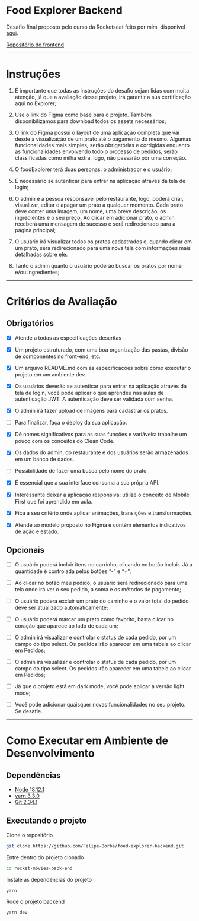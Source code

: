 # **Food Explorer Backend**

Desafio final proposto pelo curso da Rocketseat feito por mim, disponível [aqui](https://app.rocketseat.com.br/explorer/final-challenge).

[Repositório do frontend](https://github.com/Felipe-Borba/food-explorer-backend)

---

# **Instruções**

1. É importante que todas as instruções do desafio sejam lidas com muita atenção, já que a avaliação desse projeto, irá garantir a sua certificação aqui no Explorer;

2. Use o link do Figma como base para o projeto. Também disponibilizamos para download todos os assets necessários;

3. O link do Figma possui o layout de uma aplicação completa que vai desde a visualização de um prato até o pagamento do mesmo. Algumas funcionalidades mais simples, serão obrigatórias e corrigidas enquanto as funcionalidades envolvendo todo o processo de pedidos, serão classificadas como milha extra, logo, não passarão por uma correção.

4. O foodExplorer terá duas personas: o administrador e o usuário;

5. É necessário se autenticar para entrar na aplicação através da tela de login;

6. O admin é a pessoa responsável pelo restaurante, logo, poderá criar, visualizar, editar e apagar um prato a qualquer momento. Cada prato deve conter uma imagem, um nome, uma breve descrição, os ingredientes e o seu preço. Ao clicar em adicionar prato, o admin receberá uma mensagem de sucesso e será redirecionado para a página principal;

7. O usuário irá visualizar todos os pratos cadastrados e, quando clicar em um prato, será redirecionado para uma nova tela com informações mais detalhadas sobre ele.

8. Tanto o admin quanto o usuário poderão buscar os pratos por nome e/ou ingredientes;

---

# **Critérios de Avaliação**

## Obrigatórios

- [x] Atende a todas as especificações descritas

- [x] Um projeto estruturado, com uma boa organização das pastas, divisão de componentes no front-end, etc.

- [x] Um arquivo README.md com as especificações sobre como executar o projeto em um ambiente dev.

- [x] Os usuários deverão se autenticar para entrar na aplicação através da tela de login, você pode aplicar o que aprendeu nas aulas de autenticação JWT. A autenticação deve ser validada com senha.

- [x] O admin irá fazer upload de imagens para cadastrar os pratos.

- [ ] Para finalizar, faça o deploy da sua aplicação.

- [x] Dê nomes significativos para as suas funções e variáveis: trabalhe um pouco com os conceitos do Clean Code.

- [x] Os dados do admin, do restaurante e dos usuários serão armazenados em um banco de dados.

- [ ] Possibilidade de fazer uma busca pelo nome do prato

- [x] É essencial que a sua interface consuma a sua própria API.

- [x] Interessante deixar a aplicação responsiva: utilize o conceito de Mobile First que foi aprendido em aula.

- [x] Fica a seu critério onde aplicar animações, transições e transformações.

- [x] Atende ao modelo proposto no Figma e contém elementos indicativos de ação e estado.

## Opcionais

- [ ] O usuário poderá incluir itens no carrinho, clicando no botão incluir. Já a quantidade é controlada pelos botões “-” e “+”;

- [ ] Ao clicar no botão meu pedido, o usuário será redirecionado para uma tela onde irá ver o seu pedido, a soma e os métodos de pagamento;

- [ ] O usuário poderá excluir um prato do carrinho e o valor total do pedido deve ser atualizado automaticamente;

- [ ] O usuário poderá marcar um prato como favorito, basta clicar no coração que aparece ao lado de cada um;

- [ ] O admin irá visualizar e controlar o status de cada pedido, por um campo do tipo select. Os pedidos irão aparecer em uma tabela ao clicar em Pedidos;

- [ ] O admin irá visualizar e controlar o status de cada pedido, por um campo do tipo select. Os pedidos irão aparecer em uma tabela ao clicar em Pedidos;

- [ ] Já que o projeto está em dark mode, você pode aplicar a versão light mode;

- [ ] Você pode adicionar quaisquer novas funcionalidades no seu projeto. Se desafie.

---

# **Como Executar em Ambiente de Desenvolvimento**

## Dependências

- [Node 18.12.1](https://git-scm.com/)
- [yarn 3.3.0](https://yarnpkg.com/getting-started/install)
- [Git 2.34.1](https://nodejs.org/en/)

## Executando o projeto

Clone o repositório

```bash
git clone https://github.com/Felipe-Borba/food-explorer-backend.git
```

Entre dentro do projeto clonado

```bash
cd rocket-movies-back-end
```

Instale as dependências do projeto

```bash
yarn
```

Rode o projeto backend

```bash
yarn dev
```
